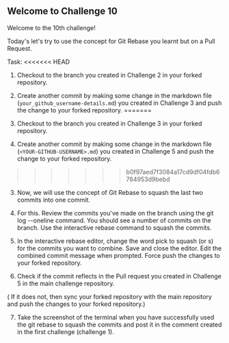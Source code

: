 ## Welcome to Challenge 10

Welcome to the 10th challenge! 

Today's let's try to use the concept for Git Rebase you learnt but on a Pull Request.


Task: 
<<<<<<< HEAD
1. Checkout to the branch you created in Challenge 2 in your forked repository. 

2. Create another commit by making some change in the markdown file (``your_github_username-details.md``) you created in Challenge 3 and push the change to your forked repository.
=======
1. Checkout to the branch you created in Challenge 3 in your forked repository. 

2. Create another commit by making some change in the markdown file (`<YOUR-GITHUB-USERNAME>.md`) you created in Challenge 5 and push the change to your forked repository.
>>>>>>> b0f97aed7f3084a17cd9df04fdb6784953d9bebd

3. Now, we will use the concept of Git Rebase to squash the last two commits into one commit.

4. For this. Review the commits you've made on the branch using the git log --oneline command. You should see a number of commits on the branch. Use the interactive rebase command to squash the commits.

5. In the interactive rebase editor, change the word pick to squash (or s) for the commits you want to combine. Save and close the editor. Edit the combined commit message when prompted. Force push the changes to your forked repository.

6. Check if the commit reflects in the Pull request you created in Challenge 5 in the main challenge repository.

( If it does not, then sync your forked repository with the main repository and push the changes to your forked repository.)

7. Take the screenshot of the terminal when you have successfully used the git rebase to squash the commits and post it in the comment created in the first challenge (challenge 1).

